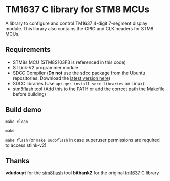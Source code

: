 TM1637 C library for STM8 MCUs
======

A library to configure and control TM1637 4-digit 7-segment display module. This library also contains the GPIO and CLK headers for STM8 MCUs.

Requirements
---

- STM8s MCU (STM8S103F3 is referenced in this code)
- STLink-V2 programmer module
- SDCC Compiler (**Do not** use the sdcc package from the Ubuntu repositories. Download the [latest version here](http://sdcc.sourceforge.net/snap.php))
- SDCC libraries (Use ``apt-get install sdcc-libraries`` on Linux)
- [stm8flash](https://github.com/vdudouyt/stm8flash) tool (Add this to the PATH or add the correct path the Makefile before building)

Build demo
---

``make clean``

``make``

``make flash`` (or ``make sudoflash`` in case superuser permissions are required to access stlink-v2)


Thanks
---

**vdudouyt** for the [stm8flash](https://github.com/vdudouyt/stm8flash) tool
**bitbank2** for the original [tm1637](https://github.com/bitbank2/tm1637) C library